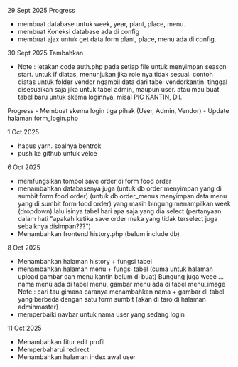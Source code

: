 29 Sept 2025
Progress
- membuat database untuk week, year, plant, place, menu.
- membuat Koneksi database ada di config
- membuat ajax untuk get data form plant, place, menu ada di config.

30 Sept 2025
Tambahkan 

-   <?php include "../auth.php"; ?>
    <?php if ($_SESSION['role'] !== 'vendorkantin') { header("Location: ../form_login.php"); exit; } ?>

    Note : letakan code auth.php pada setiap file untuk menyimpan season start. untuk if diatas, menunjukan jika role nya tidak sesuai. contoh diatas untuk folder vendor ngambil data dari tabel vendorkantin. tinggal disesuaikan saja jika untuk tabel admin, maupun user. atau mau buat tabel baru untuk skema loginnya, misal PIC KANTIN, Dll.

Progress
    - Membuat skema login tiga pihak (User, Admin, Vendor)
    - Update halaman form_login.php

1 Oct 2025
 - hapus yarn. soalnya bentrok
 - push ke github untuk velce

 6 Oct 2025
 - memfungsikan tombol save order di form food order
 - menambahkan databasenya juga 
    (untuk db order menyimpan yang di sumbit form food order)
    (untuk db order_menus menyimpan data menu yang di sumbit form food order)
    yang masih bingung menampilkan week (dropdown) lalu isinya tabel hari apa saja yang dia select (pertanyaan dalam hati "apakah ketika save order maka yang tidak terselect juga sebaiknya disimpan???")
 - Menambahkan frontend history.php (belum include db)

8 Oct 2025
- Menambahkan halaman history + fungsi tabel
- menambahkan halaman menu + fungsi tabel (cuma untuk halaman upload gambar dan menu kantin belum di buat)
    Bungung juga weee ... nama menu ada di tabel menu, gambar menu ada di tabel menu_image
    Note : cari tau gimana caranya menambahkan nama + gambar di tabel yang berbeda dengan satu form sumbit (akan di taro di halaman adminmaster)
- memperbaiki navbar untuk nama user yang sedang login

11 Oct 2025
- Menambahkan fitur edit profil
- Memperbaharui redirect
- Menambahkan halaman index awal user

